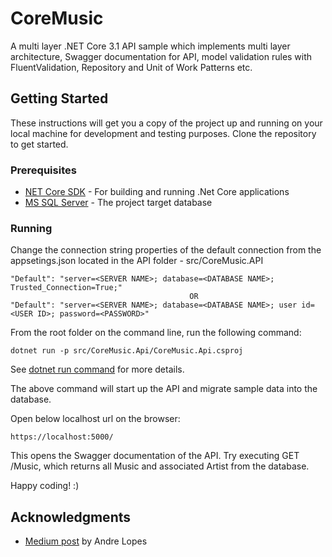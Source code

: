 # CoreMusic
A multi layer .NET Core 3.1 API sample which implements multi layer architecture, Swagger documentation for API, model validation rules with FluentValidation, Repository and Unit of Work Patterns etc.

## Getting Started
These instructions will get you a copy of the project up and running on your local machine for development and testing purposes. Clone the repository to get  started.

### Prerequisites
* [NET Core SDK](https://dotnet.microsoft.com/download) - For building and running .Net Core applications 
* [MS SQL Server](https://www.microsoft.com/en-us/sql-server/sql-server-downloads) - The project target database

### Running
Change the connection string properties of the default connection from the appsetings.json located in the API folder - src/CoreMusic.API
```
"Default": "server=<SERVER NAME>; database=<DATABASE NAME>; Trusted_Connection=True;"
                                        OR
"Default": "server=<SERVER NAME>; database=<DATABASE NAME>; user id=<USER ID>; password=<PASSWORD>"
```

From the root folder on the command line, run the following command:
```
dotnet run -p src/CoreMusic.Api/CoreMusic.Api.csproj
```
See [dotnet run command](https://docs.microsoft.com/en-us/dotnet/core/tools/dotnet-run) for more details.

The above command will start up the API and migrate sample data into the database.

Open below localhost url on the browser:
```
https://localhost:5000/
```
This opens the Swagger documentation of the API. Try executing GET /Music, which returns all Music and associated Artist from the database.

Happy coding! :)

## Acknowledgments
* [Medium post](https://medium.com/swlh/building-a-nice-multi-layer-net-core-3-api-c68a9ef16368) by Andre Lopes

